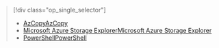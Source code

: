 > [!div class="op_single_selector"]
> * [<span data-ttu-id="72b48-101">AzCopy</span><span class="sxs-lookup"><span data-stu-id="72b48-101">AzCopy</span></span>](../articles/devtest-lab/devtest-lab-upload-vhd-using-azcopy.md)
> * [<span data-ttu-id="72b48-102">Microsoft Azure Storage Explorer</span><span class="sxs-lookup"><span data-stu-id="72b48-102">Microsoft Azure Storage Explorer</span></span>](../articles/devtest-lab/devtest-lab-upload-vhd-using-storage-explorer.md)
> * [<span data-ttu-id="72b48-103">PowerShell</span><span class="sxs-lookup"><span data-stu-id="72b48-103">PowerShell</span></span>](../articles/devtest-lab/devtest-lab-upload-vhd-using-powershell.md)
